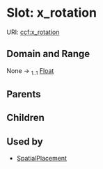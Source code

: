 
# Slot: x_rotation




URI: [ccf:x_rotation](http://purl.org/ccf/x_rotation)


## Domain and Range

None &#8594;  <sub>1..1</sub> [Float](types/Float.md)

## Parents


## Children


## Used by

 * [SpatialPlacement](SpatialPlacement.md)
